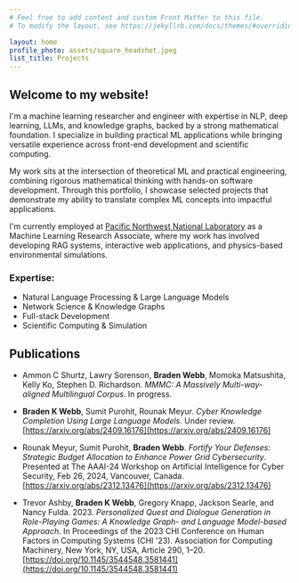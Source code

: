 ```yaml
---
# Feel free to add content and custom Front Matter to this file.
# To modify the layout, see https://jekyllrb.com/docs/themes/#overriding-theme-defaults

layout: home
profile_photo: assets/square_headshot.jpeg
list_title: Projects
---
```


<h2>Welcome to my website!</h2>

I'm a machine learning researcher and engineer with expertise in NLP, deep learning, LLMs, and knowledge graphs, backed by a strong mathematical foundation. I specialize in building practical ML applications while bringing versatile experience across front-end development and scientific computing.

My work sits at the intersection of theoretical ML and practical engineering, combining rigorous mathematical thinking with hands-on software development. Through this portfolio, I showcase selected projects that demonstrate my ability to translate complex ML concepts into impactful applications.

I'm currently employed at [Pacific Northwest National Laboratory](https://www.pnnl.gov/) as a Machine Learning Research Associate, where my work has involved developing RAG systems, interactive web applications, and physics-based environmental simulations.

### Expertise:

- Natural Language Processing & Large Language Models
- Network Science & Knowledge Graphs
- Full-stack Development
- Scientific Computing & Simulation

## Publications

- Ammon C Shurtz, Lawry Sorenson, **Braden Webb**, Momoka Matsushita, Kelly Ko, Stephen D. Richardson. _MMMC: A Massively Multi-way-aligned Multilingual Corpus_. In progress.

- **Braden K Webb**, Sumit Purohit, Rounak Meyur. _Cyber Knowledge Completion Using Large Language Models_. Under review. [https://arxiv.org/abs/2409.16176](https://arxiv.org/abs/2409.16176)

- Rounak Meyur, Sumit Purohit, **Braden Webb**. _Fortify Your Defenses: Strategic Budget Allocation to Enhance Power Grid Cybersecurity_. Presented at The AAAI-24 Workshop on Artificial Intelligence for Cyber Security, Feb 26, 2024, Vancouver, Canada. [https://arxiv.org/abs/2312.13476](https://arxiv.org/abs/2312.13476)

- Trevor Ashby, **Braden K Webb**, Gregory Knapp, Jackson Searle, and Nancy Fulda. 2023. _Personalized Quest and Dialogue Generation in Role-Playing Games: A Knowledge Graph- and Language Model-based Approach_. In Proceedings of the 2023 CHI Conference on Human Factors in Computing Systems (CHI '23). Association for Computing Machinery, New York, NY, USA, Article 290, 1–20. [https://doi.org/10.1145/3544548.3581441](https://doi.org/10.1145/3544548.3581441)

